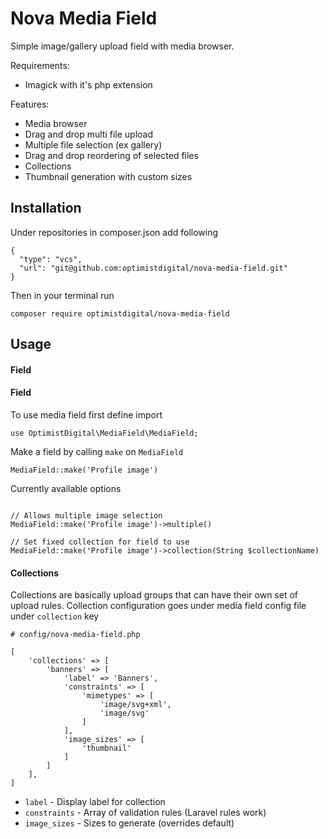 
Nova Media Field
================

Simple image/gallery upload field with media browser.


Requirements:
 - Imagick with it's php extension
  
Features:
 - Media browser
 - Drag and drop multi file upload
 - Multiple file selection (ex gallery)
 - Drag and drop reordering of selected files
 - Collections
 - Thumbnail generation with custom sizes
 
 
## Installation

Under repositories in composer.json add following
```
{
  "type": "vcs",
  "url": "git@github.com:optimistdigital/nova-media-field.git"
}
```

Then in your terminal run
```
composer require optimistdigital/nova-media-field
```

## Usage

#### Field
#### Field

To use media field first define import
```
use OptimistDigital\MediaField\MediaField;
```

Make a field by calling `make` on `MediaField`
```
MediaField::make('Profile image')
```

Currently available options
```

// Allows multiple image selection
MediaField::make('Profile image')->multiple()

// Set fixed collection for field to use
MediaField::make('Profile image')->collection(String $collectionName)

```


#### Collections

Collections are basically upload groups that can have their own set of upload rules.
Collection configuration goes under media field config file under `collection` key

```
# config/nova-media-field.php

[
    'collections' => [
        'banners' => [
            'label' => 'Banners',
            'constraints' => [
                'mimetypes' => [
                    'image/svg+xml',
                    'image/svg'
                ]
            ],
            'image_sizes' => [
                'thumbnail'
            ]
        ]
    ],
]

```

- `label` - Display label for collection
- `constraints` - Array of validation rules (Laravel rules work)
- `image_sizes` - Sizes to generate (overrides default)

